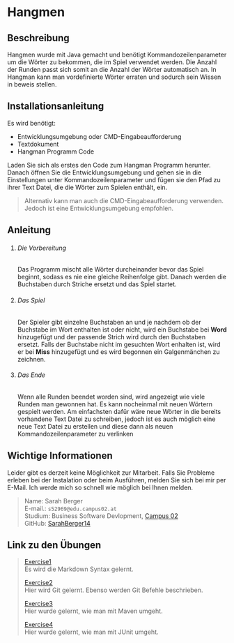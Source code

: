 # Hangmen

## Beschreibung
Hangmen wurde mit Java gemacht und benötigt Kommandozeilenparameter um die Wörter zu bekommen, die im Spiel verwendet werden. Die Anzahl der Runden passt sich somit an die Anzahl der Wörter automatisch an. In Hangman kann man vordefinierte Wörter erraten und sodurch sein Wissen in beweis stellen. 


## Installationsanleitung
Es wird benötigt:
 - Entwicklungsumgebung oder CMD-Eingabeaufforderung
 - Textdokument
 - Hangman Programm Code

Laden Sie sich als erstes den Code zum Hangman Programm herunter. Danach öffnen Sie die Entwicklungsumgebung und gehen sie in die Einstellungen unter Kommandozeilenparameter und fügen sie den Pfad zu ihrer Text Datei, die die Wörter zum Spielen enthält, ein.

 > Alternativ kann man auch die CMD-Eingabeaufforderung verwenden. Jedoch ist eine Entwicklungsumgebung empfohlen.

## Anleitung
 1.  ###### Die Vorbereitung 
      Das Programm mischt alle Wörter durcheinander bevor das Spiel beginnt, sodass es nie eine gleiche Reihenfolge gibt. Danach werden die Buchstaben durch Striche ersetzt und das Spiel startet. 
 
 2.  ###### Das Spiel
     Der Spieler gibt einzelne Buchstaben an und je nachdem ob der Buchstabe im Wort enthalten ist oder nicht, wird ein Buchstabe bei **Word** hinzugefügt und der passende Strich wird durch den Buchstaben ersetzt. Falls der Buchstabe nicht im gesuchten Wort enhalten ist, wird er bei **Miss** hinzugefügt und es wird begonnen ein Galgenmänchen zu zeichnen. 
 
3.  ###### Das Ende 
     Wenn alle Runden beendet worden sind, wird angezeigt wie viele Runden man gewonnen hat. Es kann nocheinmal mit neuen Wörtern gespielt werden. Am einfachsten dafür wäre neue Wörter in die bereits vorhandene Text Datei zu schreiben, jedoch ist es auch möglich eine neue Text Datei zu erstellen und diese dann als neuen Kommandozeilenparameter zu verlinken
 
## Wichtige Informationen
Leider gibt es derzeit keine Möglichkeit zur Mitarbeit. Falls Sie Probleme erleben bei der Instalation oder beim Ausführen, melden Sie sich bei mir per E-Mail. Ich werde mich so schnell wie möglich bei Ihnen melden. 

>Name: Sarah Berger\
E-mail.: `s52969@edu.campus02.at`\
Studium: Business Software Devlopment, [Campus 02](https://www.campus02.at)\
> GitHub: [SarahBerger14](https://github.com/SarahBerger14)
 

## Link zu den Übungen
>[Exercise1](exercise1.md)\
Es wird die Markdown Syntax gelernt.
> 
>[Exercise2](exercise2.md)\
> Hier wird Git gelernt. Ebenso werden Git Befehle beschrieben.
>
>[Exercise3](exercise3.md)\
> Hier wurde gelernt, wie man mit Maven umgeht.
> >
>[Exercise4](exercise4.md)\
> Hier wurde gelernt, wie man mit JUnit umgeht.
